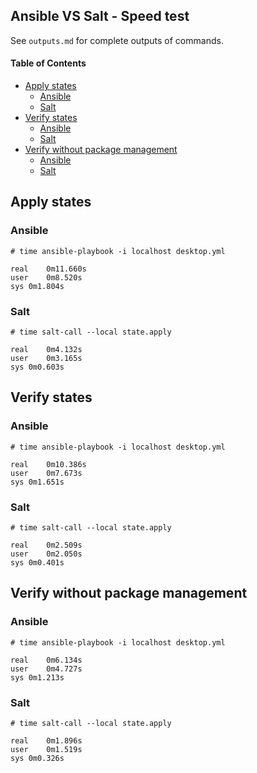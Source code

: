Ansible VS Salt - Speed test
----------------------------
See `outputs.md` for complete outputs of commands.  

#### Table of Contents

* [Apply states](#apply-states)
  * [Ansible](#ansible)
  * [Salt](#salt)
* [Verify states](#verify-states)
  * [Ansible](#ansible-1)
  * [Salt](#salt-1)
* [Verify without package management](#verify-without-package-management)
  * [Ansible](#ansible-2)
  * [Salt](#salt-2)


## Apply states

### Ansible
``` text
# time ansible-playbook -i localhost desktop.yml 

real	0m11.660s
user	0m8.520s
sys	0m1.804s
```

### Salt
``` text
# time salt-call --local state.apply

real	0m4.132s
user	0m3.165s
sys	0m0.603s
```

## Verify states

### Ansible
``` text
# time ansible-playbook -i localhost desktop.yml 

real	0m10.386s
user	0m7.673s
sys	0m1.651s
```

### Salt
``` text
# time salt-call --local state.apply

real	0m2.509s
user	0m2.050s
sys	0m0.401s
```

## Verify without package management

### Ansible
``` text
# time ansible-playbook -i localhost desktop.yml

real	0m6.134s
user	0m4.727s
sys	0m1.213s
```

### Salt
``` text
# time salt-call --local state.apply

real	0m1.896s
user	0m1.519s
sys	0m0.326s
```
